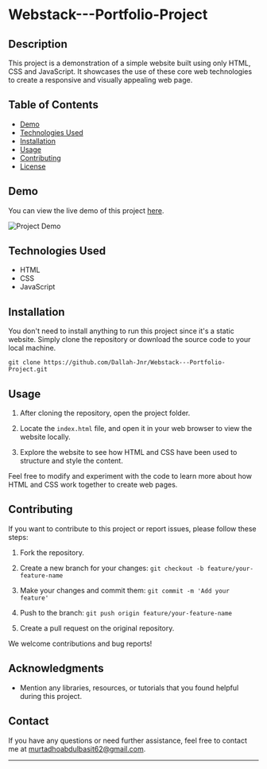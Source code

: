 # Webstack---Portfolio-Project

## Description

This project is a demonstration of a simple website built using only HTML, CSS and JavaScript. It showcases the use of these core web technologies to create a responsive and visually appealing web page.

## Table of Contents

- [Demo](#demo)
- [Technologies Used](#technologies-used)
- [Installation](#installation)
- [Usage](#usage)
- [Contributing](#contributing)
- [License](#license)

## Demo

You can view the live demo of this project [here](insert-link-to-demo).

![Project Demo](insert-image-link-here)

## Technologies Used

- HTML
- CSS
- JavaScript

## Installation

You don't need to install anything to run this project since it's a static website. Simply clone the repository or download the source code to your local machine.

```shell
git clone https://github.com/Dallah-Jnr/Webstack---Portfolio-Project.git
```

## Usage

1. After cloning the repository, open the project folder.

2. Locate the `index.html` file, and open it in your web browser to view the website locally.

3. Explore the website to see how HTML and CSS have been used to structure and style the content.

Feel free to modify and experiment with the code to learn more about how HTML and CSS work together to create web pages.

## Contributing

If you want to contribute to this project or report issues, please follow these steps:

1. Fork the repository.

2. Create a new branch for your changes: `git checkout -b feature/your-feature-name`

3. Make your changes and commit them: `git commit -m 'Add your feature'`

4. Push to the branch: `git push origin feature/your-feature-name`

5. Create a pull request on the original repository.

We welcome contributions and bug reports!


## Acknowledgments

- Mention any libraries, resources, or tutorials that you found helpful during this project.

## Contact

If you have any questions or need further assistance, feel free to contact me at murtadhoabdulbasit62@gmail.com.

---
